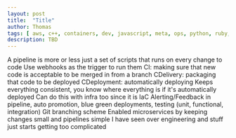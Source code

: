 ```yaml
---
layout: post
title:  "Title"
author: Thomas
tags: [ aws, c++, containers, dev, javascript, meta, ops, python, ruby, serverless, travel ]
description: TBD
---
```

A pipeline is more or less just a set of scripts that runs on every change to code
Use webhooks as the trigger to run them
CI: making sure that new code is acceptable to be merged in from a branch
CDelivery: packaging that code to be deployed
CDeployment: automatically deploying
Keeps everything consistent, you know where everything is if it's automatically deployed
Can do this with infra too since it is IaC
Alerting/Feedback in pipeline, auto promotion, blue green deployments, testing (unit, functional, integration)
Git branching scheme
Enabled microservices by keeping changes small and pipelines simple
I have seen over engineering and stuff just starts getting too complicated